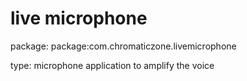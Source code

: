# live microphone

package: package:com.chromaticzone.livemicrophone

type: microphone application to amplify the voice
